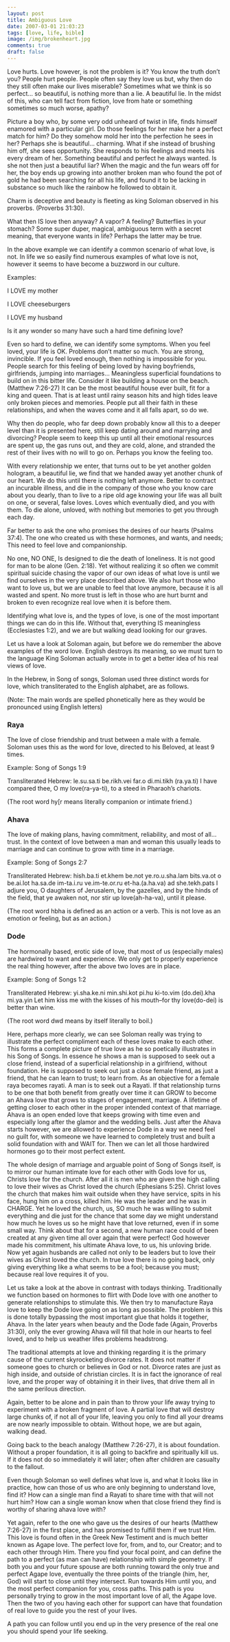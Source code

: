 ```yaml
---
layout: post
title: Ambiguous Love
date: 2007-03-01 21:03:23
tags: [love, life, bible]
image: /img/brokenheart.jpg
comments: true
draft: false
---
```


Love hurts. Love however, is not the problem is it? You know the truth don’t you? People hurt people. People often say they love us but, why then do they still often make our lives miserable? Sometimes what we think is so perfect… so beautiful, is nothing more than a lie. A beautiful lie. In the midst of this, who can tell fact from fiction, love from hate or something sometimes so much worse, apathy?

Picture a boy who, by some very odd unheard of twist in life, finds himself enamored with a particular girl. Do those feelings for her make her a perfect match for him? Do they somehow mold her into the perfection he sees in her? Perhaps she is beautiful… charming. What if she instead of brushing him off, she sees opportunity. She responds to his feelings and meets his every dream of her. Something beautiful and perfect he always wanted. Is she not then just a beautiful liar? When the magic and the fun wears off for her, the boy ends up growing into another broken man who found the pot of gold he had been searching for all his life, and found it to be lacking in substance so much like the rainbow he followed to obtain it.

Charm is deceptive and beauty is fleeting as king Soloman observed in his proverbs. (Proverbs 31:30).

What then IS love then anyway? A vapor?  A feeling? Butterflies in your stomach? Some super duper, magical, ambiguous term with a secret meaning, that everyone wants in life? Perhaps the latter may be true.

In the above example we can identify a common scenario of what love, is not. In life we so easily find numerous examples of what love is not, however it seems to have become a buzzword in our culture.

Examples:

I LOVE my mother

I LOVE cheeseburgers

I LOVE my husband

Is it any wonder so many have such a hard time defining love?

Even so hard to define, we can identify some symptoms. When you feel loved, your life is OK. Problems don’t matter so much. You are strong, invincible. If you feel loved enough, then nothing is impossible for you. People search for this feeling of being loved by having boyfriends, girlfriends, jumping into marriages… Meaningless superficial foundations to build on in this bitter life. Consider it like building a house on the beach. (Matthew 7:26-27) It can be the most beautiful house ever built, fit for a king and queen. That is at least until rainy season hits and high tides leave only broken pieces and memories. People put all their faith in these relationships, and when the waves come and it all falls apart, so do we.

Why then do people, who far deep down probably know all this to a deeper level than it is presented here, still keep dating around and marrying and divorcing? People seem to keep this up until all their emotional resources are spent up, the gas runs out, and they are cold, alone, and stranded the rest of their lives with no will to go on. Perhaps you know the feeling too.

With every relationship we enter, that turns out to be yet another golden hologram, a beautiful lie, we find that we handed away yet another chunk of our heart. We do this until there is nothing left anymore. Better to contract an incurable illness, and die in the company of those who you know care about you dearly, than to live to a ripe old age knowing your life was all built on one, or several, false loves. Loves which eventually died, and you with them. To die alone, unloved, with nothing but memories to get you through each day.

Far better to ask the one who promises the desires of our hearts (Psalms 37:4). The one who created us with these hormones, and wants, and needs; This need to feel love and companionship.

No one, NO ONE, Is designed to die the death of loneliness. It is not good for man to be alone (Gen. 2:18). Yet without realizing it so often we commit spiritual suicide chasing the vapor of our own ideas of what love is until we find ourselves in the very place described above. We also hurt those who want to love us, but we are unable to feel that love anymore, because it is all wasted and spent. No more trust is left in those who are hurt burnt and broken to even recognize real love when it is before them.

Identifying what love is, and the types of love, is one of the most important things we can do in this life. Without that, everything IS meaningless (Ecclesiastes 1:2), and we are but walking dead looking for our graves.

Let us have a look at Soloman again, but before we do remember the above examples of the word love. English destroys its meaning, so we must turn to the language King Soloman actually wrote in to get a better idea of his real views of love.

In the Hebrew, in Song of songs, Soloman used three distinct words for love, which transliterated to the English alphabet, are as follows.

(Note: The main words are spelled phonetically here as they would be pronounced using English letters)

### Raya

The love of close friendship and trust between a male with a female. Soloman uses this as the word for love, directed to his Beloved, at least 9 times.

Example: Song of Songs 1:9

Transliterated Hebrew: le.su.sa.ti be.rikh.vei far.o di.mi.tikh (ra.ya.ti)
I have compared thee, O my love(ra-ya-ti), to a steed in Pharaoh’s chariots.

(The root word hy[r means literally companion or intimate friend.)

### Ahava

The love of making plans, having commitment, reliability, and most of all… trust. In the context of love between a man and woman this usually leads to marriage and can continue to grow with time in a marriage.

Example: Song of Songs 2:7

Transliterated Hebrew: hish.ba.ti et.khem be.not ye.ro.u.sha.lam bits.va.ot o be.ai.lot ha.sa.de im-ta.i.ru ve.im-te.or.ru et-ha.(a.ha.va) ad she.tekh.pats
I adjure you, O daughters of Jerusalem, by the gazelles, and by the hinds of the field, that ye awaken not, nor stir up love(ah-ha-va), until it please.

(The root word hbha is defined as an action or a verb. This is not love as an emotion or feeling, but as an action.)

### Dode

The hormonally based, erotic side of love, that most of us (especially males) are hardwired to want and experience. We only get to properly experience the real thing however, after the above two loves are in place.

Example: Song of Songs 1:2

Transliterated Hebrew: yi.sha.ke.ni min.shi.kot pi.hu ki-to.vim (do.dei).kha mi.ya.yin
Let him kiss me with the kisses of his mouth–for thy love(do-dei) is better than wine.

(The root word dwd means by itself literally to boil.)

Here, perhaps more clearly, we can see Soloman really was trying to illustrate the perfect compliment each of these loves make to each other. This forms a complete picture of true love as he so poetically illustrates in his Song of Songs. In essence he shows a man is supposed to seek out a close friend, instead of a superficial relationship in a girlfriend, without foundation. He is supposed to seek out just a close female friend, as just a friend, that he can learn to trust; to learn from. As an objective for a female raya becomes rayati.  A man is to seek out a Rayati. If that relationship turns to be one that both benefit from greatly over time it can GROW to become an Ahava love that grows to stages of engagement, marriage. A lifetime of getting closer to each other in the proper intended context of that marriage. Ahava is an open ended love that keeps growing with time even and especially long after the glamor and the wedding bells. Just after the Ahava starts however, we are allowed to experience Dode in a way we need feel no guilt for, with someone we have learned to completely trust and built a solid foundation with and WAIT for. Then we can let all those hardwired hormones go to their most perfect extent.

The whole design of marriage and arguable point of Song of Songs itself, is to mirror our human intimate love for each other with Gods love for us, Christs love for the church. After all it is men who are given the high calling to love their wives as Christ loved the church (Ephesians 5:25). Christ loves the church that makes him wait outside when they have service, spits in his face, hung him on a cross, killed him. He was the leader and he was in CHARGE. Yet he loved the church, us, SO much he was willing to submit everything and die just for the chance that some day we might understand how much he loves us so he might have that love returned, even if in some small way. Think about that for a second, a new human race could of been created at any given time all over again that were perfect! God however made his commitment, his ultimate Ahava love, to us, his unloving bride. Now yet again husbands are called not only to be leaders but to love their wives as Chirst loved the church. In true love there is no going back, only giving everything like a what seems to be a fool; because you must; because real love requires it of you.

Let us take a look at the above in contrast with todays thinking. Traditionally we function based on hormones to flirt with Dode love with one another to generate relationships to stimulate this. We then try to manufacture Raya love to keep the Dode love going on as long as possible. The problem is this is done totally bypassing the most important glue that holds it together, Ahava. In the later years when beauty and the Dode fade (Again, Proverbs 31:30), only the ever growing Ahava will fill that hole in our hearts to feel loved, and to help us weather lifes problems headstrong.

The traditional attempts at love and thinking regarding it is the primary cause of the current skyrocketing divorce rates. It does not matter if someone goes to church or believes in God or not. Divorce rates are just as high inside, and outside of christian circles. It is in fact the ignorance of real love, and the proper way of obtaining it in their lives, that drive them all in the same perilous direction.

Again, better to be alone and in pain than to throw your life away trying to experiment with a broken fragment of love. A partial love that will destroy large chunks of, if not all of your life, leaving you only to find all your dreams are now nearly impossible to obtain. Without hope, we are but again, walking dead.

Going back to the beach analogy (Matthew 7:26-27), it is about foundation. Without a proper foundation, it is all going to backfire and spiritually kill us. If it does not do so immediately it will later; often after children are casualty to the fallout.

Even though Soloman so well defines what love is, and what it looks like in practice, how can those of us who are only beginning to understand love, find it? How can a single man find a Rayati to share time with that will not hurt him? How can a single woman know when that close friend they find is worthy of sharing ahava love with?

Yet again, refer to the one who gave us the desires of our hearts (Matthew 7:26-27) in the first place, and has promised to fulfill them if we trust Him. This love is found often in the Greek New Testiment and is much better known as Agape love. The perfect love for, from, and to, our Creator; and to each other through Him. There you find your focal point, and can define the path to a perfect (as man can have) relationship with simple geometry. If both you and your future spouse are both running toward the only true and perfect Agape love, eventually the three points of the triangle (him, her, God) will start to close until they intersect. Run towards Him until you, and the most perfect companion for you, cross paths. This path is you personally trying to grow in the most important love of all, the Agape love. Then the two of you having each other for support can have that foundation of real love to guide you the rest of your lives.

A path you can follow until you end up in the very presence of the real one you should spend your life seeking.

